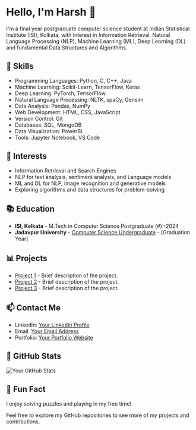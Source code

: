 # Hello, I'm Harsh 👋

I'm a final year postgraduate computer science student at Indian Statistical Institute (ISI), Kolkata, with interest in Information Retrieval, Natural Language Processing (NLP), Machine Learning (ML), Deep Learning (DL) and fundamental Data Structures and Algorithms.

## 🔧 Skills

- Programming Languages: Python, C, C++, Java
- Machine Learning: Scikit-Learn, TensorFlow, Keras
- Deep Learning: PyTorch, TensorFlow
- Natural Language Processing: NLTK, spaCy, Gensim
- Data Analysis: Pandas, NumPy
- Web Development: HTML, CSS, JavaScript
- Version Control: Git
- Databases: SQL, MongoDB
- Data Visualization: PowerBI
- Tools: Jupyter Notebook, VS Code

## 🌱 Interests

- Information Retrieval and Search Engines
- NLP for text analysis, sentiment analysis, and Language models
- ML and DL for NLP, image recognition and generative models
- Exploring algorithms and data structures for problem-solving

## 📚 Education

- **ISI, Kolkata** - M.Tech in Computer Science Postgraduate (#) -2024
- **Jadavpur University** - [Computer Science Undergraduate](#) - [Graduation Year]

## 📊 Projects

- [Project 1](#) - Brief description of the project.
- [Project 2](#) - Brief description of the project.
- [Project 3](#) - Brief description of the project.

## 📫 Contact Me

- LinkedIn: [Your LinkedIn Profile](#)
- Email: [Your Email Address](mailto:youremail@example.com)
- Portfolio: [Your Portfolio Website](#)

## 📌 GitHub Stats

![Your GitHub Stats](https://github-readme-stats.vercel.app/api?username=yourusername&show_icons=true&theme=dark)

## 🚀 Fun Fact

I enjoy solving puzzles and playing in my free time!

Feel free to explore my GitHub repositories to see more of my projects and contributions.

<!-- Add any additional sections or customization you prefer -->

